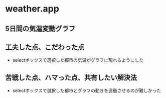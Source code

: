 # weather.app

## 5日間の気温変動グラフ

## 工夫した点、こだわった点
- selectボックスで選択した都市の気温がグラフに現れるようにした

## 苦戦した点、ハマった点、共有したい解決法
- selectボックスで選択した都市とグラフの動きを連動させるのが難しかった
